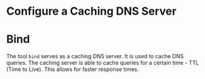 # Configure a Caching DNS Server


# Bind
The tool `bind` serves as a caching DNS server. It is used to cache DNS queries. The caching server is able to cache queries for a certain time - TTL (Time to Live). This allows for faster response times. 


